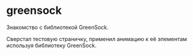 # greensock
<p>Знакомство с библиотекой GreenSock.</p>
<p>Сверстал тестовую страничку, применил анимацию к её элементам используя библиотеку GreenSock.</p>
